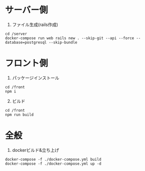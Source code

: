 # サーバー側
1. ファイル生成(rails作成)
```
cd /server
docker-compose run web rails new . --skip-git --api --force --database=postgresql --skip-bundle
```

# フロント側
1. パッケージインストール
```
cd /front
npm i
```
2. ビルド
```
cd /front
npm run build
```

# 全般
1. dockerビルド&立ち上げ
```
docker-compose -f ./docker-compose.yml build
docker-compose -f ./docker-compose.yml up -d
```
